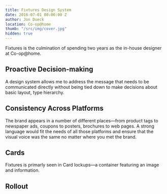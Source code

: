 ```yaml
---
title: Fixtures Design System
date: 2016-07-01 00:00:00 Z
author: Jon Dueck
location: Co-op@home
thumb: "/src/img/cover.jpg"
hidden: true
---
```


Fixtures is the culmination of spending two years as the in-house designer at Co-op@home.

## Proactive Decision-making
A design system allows me to address the message that needs to be communicated directly without being tied down to make decisions about basic layout, type hierarchy.

## Consistency Across Platforms
The brand appears in a number of different places—from product tags to newspaper ads, coupons to posters, brochures to web pages. A strong language would fit the needs of all those platforms and ensure that the visual voice was the same no matter where you met the brand.

## Cards
Fixtures is primarly seen in Card lockups—a container featuring an image and information.

## Rollout
